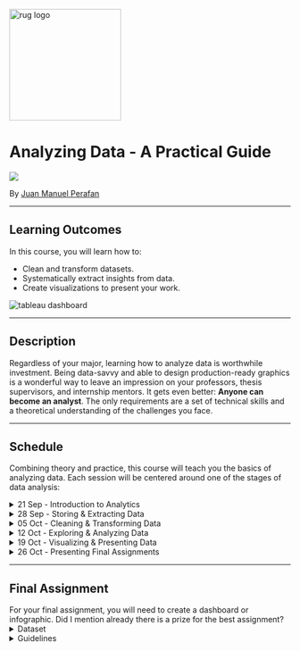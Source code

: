 <p><img src="https://www.rug.nl/about-ug/practical-matters/huisstijl/logobank-new/corporatelogo/corporatelogorood/rugr_logonl_rood_rgb.png" width="200" alt="rug logo"></p>

# Analyzing Data - A Practical Guide

<img src="https://img.shields.io/badge/academic%20year-2021--2022-red">
<p>By <a href="https://www.linkedin.com/in/jmperafan/">Juan Manuel Perafan</a>
 
---
  
## **Learning Outcomes**
In this course, you will learn how to:
* Clean and transform datasets.
* Systematically extract insights from data.
* Create visualizations to present your work.

<img src="https://cdns.tblsft.com/sites/default/files/image_2_0.png" alt="tableau dashboard">

---

## **Description**
Regardless of your major, learning how to analyze data is worthwhile investment. 
Being data-savvy and able to design production-ready graphics is a wonderful way to leave an impression on your professors, thesis supervisors, and internship mentors. 
It gets even better: **Anyone can become an analyst**. The only requirements are a set of technical skills and a theoretical understanding of the challenges you face.

---

## **Schedule**
Combining theory and practice, this course will teach you the basics of analyzing data. Each session will be centered around one of the stages of data analysis: 
  
<details>
   <summary>21 Sep - Introduction to Analytics</summary>
   <h3>Description</h3>
   This session will set the theoretical basis for the session to come. By the end, every student should have an understanding of data concepts (e.g. analytics) and some of the common challenges that organizations face (e.g. lack of data literacy, data quality issues). Additionally, we will introduce [Tableau](https://www.tableau.com/) and explain the final assignment. 
   <h3>Learning Goals</h3>
   <ul>
      <li>Gain a conceptual understanding of data and analytics.</li>
      <li>Learn the most common career paths for data professionals.</li>
      <li>Be exposed to some of the common data challenges in organizations.</li>
      <li>Become acquainted with [Tableau](https://www.tableau.com/).</li>
   </ul>
</details>
  
<details>
   <summary>28 Sep - Storing & Extracting Data</summary>
   <h3>Description</h3>
   Storing and extracting data is generally overlooked. It is not a very sexy topic. But the truth is that data is rarely delivered to you on a golden platter. You need to go and find it. In this session, we will compare different types of datasources (e.g. data lakes, data warehouses, APIs). In the end, students will get to practice extracting data from different data sources using [Tableau](https://www.tableau.com/).
   <h3>Learning Goals</h3>
   <ul>
   <li>Exposure to the most common data storage ecosystems.</li>
   <li>Learn the most common challenges around ingestion, storage, and extraction of data.</li>
   <li>Practice loading different types of datasources in [Tableau](https://www.tableau.com/).</li>
   <ul>
</details>
     
<details>
   <summary>05 Oct - Cleaning & Transforming Data</summary>
   <h3>Description</h3>
   Cleaning and transforming data is an essential part of any analysis. During this session we will discuss "tidy data" principles and practice some of the common data cleaning steps (e.g. filters, pivoting, selecting columns) in [Tableau](https://www.tableau.com/).
   <h3>Learning Goals</h3>
   <ul>
      <li>Learn the principles of tidy data.</li>
      <li>Be familiar with some common data transformations.</li>
      <li>Practice cleaning data and using formulas in [Tableau](https://www.tableau.com/).</li>
   </ul>
</details>
     
<details>
   <summary>12 Oct - Exploring & Analyzing Data</summary>
   <h3>Description</h3>
   How can you extract information from a dataset? Is it always like looking for a needle in a haystack? In this session, we will explore some techniques and features that allow you to systematically explore a dataset.
   <h3>Learning Goals</h3>
   <ul>
      <li>Exposure to some techniques to explore data.</li>
      <li>Practice EDA with [Tableau](https://www.tableau.com/).</li>
   </ul>
</details>
     
<details>
   <summary>19 Oct - Visualizing & Presenting Data</summary>
   <h3>Description</h3>
   Presenting findings is an essential part of the role of an analyst. And what better way than creating graphs to explain your findings. In this course, we will practice the basics of data storytelling and creating appealing visuals.
   <h3>Learning Goals</h3>
   <ul>
      <li>Explore common visualization types.</li>
      <li>Learn how to format visuals using [Tableau](https://www.tableau.com/).</li>
      <li>Grasp the basics of Data Storytelling.</li>
   </ul>
</details>

<details>
   <summary>26 Oct - Presenting Final Assignments</summary>
   <h3>Description</h3>
   On this session, every student will present their dashboard/infographic to the rest of the class. 
</details>

---

<h2>Final Assignment</h2>
For your final assignment, you will need to create a dashboard or infographic. Did I mention already there is a prize for the best assignment?

<details>
   <summary>Dataset</summary>
   For this project, you are allowed to use <b>ANY</b> dataset you want. Get creative. Need inspiration? Here are some ideas:
   <ol>
   <li><b>Make it personal</b>: Websites like Netflix, Facebook, LinkedIn, YouTube, and Google allow you to extract your own data.</li>
   <li><b>Collect the data yourself</b>: Measure things like your daily commute, the time you spent at the ACLO, how much beer you drank.</li>
   <li><b>Use public data</b>: Pages like <a href="https://www.makeovermonday.co.uk/">MakeOverMonday</a> or <a href="https://www.mavenanalytics.io/data-playground">Maven Analytics</a> contain hundreds of datasets suitable for visualizing.</li>
</details>

<details>
   <summary>Guidelines</summary>
   To determine who is the best, each assignment will be rated in these categories (in alphabetical order):
   <ul>
      <li>Aesthetics: Does it look good? Is the design pleasant to the eye?</li>
      <li>Complexity: Did you try using advanced features?</li>
      <li>Creativity: Is your work truly unique?</li>
      <li>Maintanability: Is it clean and well-documented?</li>
      <li>Robustness: Will this still work in some months from now?</li>
   </ul>
</details>
